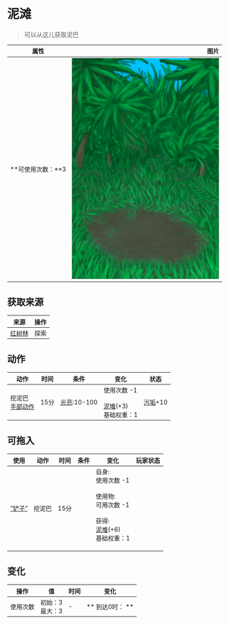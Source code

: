 # 泥滩  
> 可以从这儿获取泥巴  
  
  属性  |   图片   
 ----  |  ----:   
 **可使用次数：**3  |  ![](Sprite/PuddleDry.png)   
  
## 获取来源  
来源  |  操作  
----  |  ----  
[红树林](Mangroves.md)  |  探索  
## 动作  
动作  |  时间  |  条件  |  变化  |  状态  
----  |  ----  |  ----  |  ----  |  ----  
挖泥巴<br>[手部动作](HandAction.md)  |  15分  |  [光亮](Light.md):10-100  |  使用次数  -1<br><br>[泥堆](MudPile.md)(+3)<br>基础权重：1<br>  |  [污垢](Filth.md)+10  
## 可拖入  
使用  |  动作  |  时间  |  条件  |  变化  |  玩家状态  
----  |  ----  |  ----  |  ----  |  ----  |  ----  
[“铲子”](tag_Shovel.md)  |  挖泥巴  |  15分  |    |  自身:<br>使用次数  -1<br><br>使用物:<br>可用次数  -1<br><br>获得:<br>[泥堆](MudPile.md)(+6)<br>基础权重：1<br><br>  |    
## 变化   
操作  |  值  |  时间  |  变化  
----  |  ----  |  ----  |  ----  
使用次数  |  初始：3<br>最大：3  |  -  |  ** 到达0时： **  
